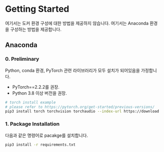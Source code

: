 # Getting Started
여기서는 도커 환경 구성에 대한 방법을 제공하지 않습니다.
여기서는 Anaconda 환경을 구성하는 방법을 제공합니다.


## Anaconda
### 0. Preliminary
Python, conda 환경, PyTorch 관련 라이브러리가 모두 설치가 되어있음을 가정합니다.
* PyTorch==2.2.2를 권장.
* Python 3.8 이상 버전을 권장.

```bash
# torch install example
# please refer to https://pytorch.org/get-started/previous-versions/
pip3 install torch torchvision torchaudio --index-url https://download.pytorch.org/whl/cu118
```


### 1. Package Installation
다음과 같은 명령어로 pacakge를 설치합니다.
```bash
pip3 install -r requirements.txt
```
